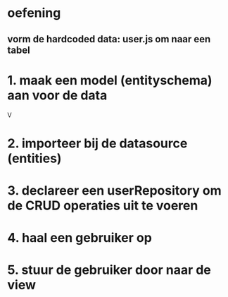 
# oefening

## vorm de hardcoded data: user.js om naar een tabel

# 1. maak een model (entityschema) aan voor de data 
V

# 2. importeer bij de datasource (entities)


# 3. declareer een userRepository om de CRUD operaties uit te voeren

# 4. haal een gebruiker op

# 5. stuur de gebruiker door naar de view

